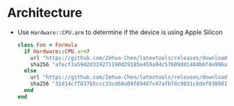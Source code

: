 # Architecture

- Use `Hardware::CPU.arm` to determine if the device is using Apple Silicon
  ```ruby
  class Foo < Formula
    if Hardware::CPU.arm?
      url "https://github.com/Zehua-Chen/latextools/releases/download/0.6.0/latextools-osx-arm64.tar.gz"
      sha256 "afecf3a59d2d319271190d29185e459a94c57609dd1484b6f4e996a7b5fdf5a1"
    else
      url "https://github.com/Zehua-Chen/latextools/releases/download/0.6.0/latextools-osx-x64.tar.gz"
      sha256 "31d14cff837b5ccc33cd68a09f09487c47afbf8c9031c8def8389d1090087006"
    end
  end
  ```
